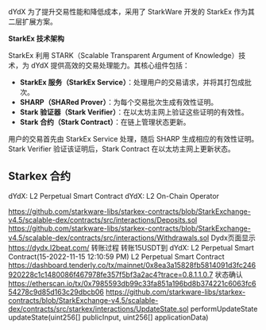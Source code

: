 dYdX 为了提升交易性能和降低成本，采用了 StarkWare 开发的 StarkEx 作为其二层扩展方案。

**StarkEx 技术架构**

StarkEx 利用 STARK（Scalable Transparent Argument of Knowledge）技术，为 dYdX 提供高效的交易处理能力。其核心组件包括：

- **StarkEx 服务（StarkEx Service）**：处理用户的交易请求，并将其打包成批次。
- **SHARP（SHARed Prover）**：为每个交易批次生成有效性证明。
- **Stark 验证器（Stark Verifier）**：在以太坊主网上验证这些证明的有效性。
- **Stark 合约（Stark Contract）**：在链上管理状态更新。

用户的交易首先由 StarkEx Service 处理，随后 SHARP 生成相应的有效性证明。Stark Verifier 验证该证明后，Stark Contract 在以太坊主网上更新状态。

## Starkex 合约
dYdX: L2 Perpetual Smart Contract
dYdX: L2 On-Chain Operator

https://github.com/starkware-libs/starkex-contracts/blob/StarkExchange-v4.5/scalable-dex/contracts/src/interactions/Deposits.sol
https://github.com/starkware-libs/starkex-contracts/blob/StarkExchange-v4.5/scalable-dex/contracts/src/interactions/Withdrawals.sol
Dydx页面显示
https://dydx.l2beat.com/
转账过程
转账15USDT到 dYdX: L2 Perpetual Smart Contract(15-2022-11-15 12:10:59 PM)
L2 Perpetual Smart Contract
https://dashboard.tenderly.co/tx/mainnet/0x8ea3a15828fb5814091d3fc246920228c1c1480086f467978fe357f5bf3a2ac4?trace=0.8.1.1.0.7
状态确认
https://etherscan.io/tx/0x7985593db99c33fa851a196bd8b374221c6063fc654278c9d85d163c29dbcb06
https://github.com/starkware-libs/starkex-contracts/blob/StarkExchange-v4.5/scalable-dex/contracts/src/starkex/interactions/UpdateState.sol     performUpdateState
updateState(uint256[] publicInput, uint256[] applicationData)